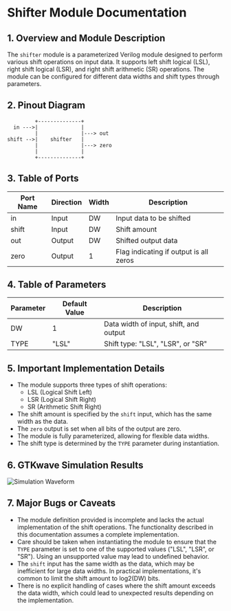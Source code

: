 # Shifter Module Documentation

## 1. Overview and Module Description

The `shifter` module is a parameterized Verilog module designed to perform various shift operations on input data. It supports left shift logical (LSL), right shift logical (LSR), and right shift arithmetic (SR) operations. The module can be configured for different data widths and shift types through parameters.

## 2. Pinout Diagram

```
         +--------------+
  in --->|              |
         |              |---> out
shift -->|    shifter   |
         |              |---> zero
         |              |
         +--------------+
```

## 3. Table of Ports

| Port Name | Direction | Width  | Description                           |
|-----------|-----------|--------|---------------------------------------|
| in        | Input     | DW     | Input data to be shifted              |
| shift     | Input     | DW     | Shift amount                          |
| out       | Output    | DW     | Shifted output data                   |
| zero      | Output    | 1      | Flag indicating if output is all zeros|

## 4. Table of Parameters

| Parameter | Default Value | Description                               |
|-----------|---------------|-------------------------------------------|
| DW        | 1             | Data width of input, shift, and output    |
| TYPE      | "LSL"         | Shift type: "LSL", "LSR", or "SR"         |

## 5. Important Implementation Details

- The module supports three types of shift operations:
  - LSL (Logical Shift Left)
  - LSR (Logical Shift Right)
  - SR (Arithmetic Shift Right)
- The shift amount is specified by the `shift` input, which has the same width as the data.
- The `zero` output is set when all bits of the output are zero.
- The module is fully parameterized, allowing for flexible data widths.
- The shift type is determined by the `TYPE` parameter during instantiation.

## 6. GTKwave Simulation Results

![Simulation Waveform](https://i.ibb.co/DLKfTfW/Screenshot-2024-08-17-at-6-55-32-AM.png)

## 7. Major Bugs or Caveats

- The module definition provided is incomplete and lacks the actual implementation of the shift operations. The functionality described in this documentation assumes a complete implementation.
- Care should be taken when instantiating the module to ensure that the `TYPE` parameter is set to one of the supported values ("LSL", "LSR", or "SR"). Using an unsupported value may lead to undefined behavior.
- The `shift` input has the same width as the data, which may be inefficient for large data widths. In practical implementations, it's common to limit the shift amount to log2(DW) bits.
- There is no explicit handling of cases where the shift amount exceeds the data width, which could lead to unexpected results depending on the implementation.